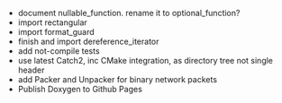 - document nullable_function.  rename it to optional_function?
- import rectangular
- import format_guard
- finish and import dereference_iterator
- add not-compile tests
- use latest Catch2, inc CMake integration, as directory tree not single header
- add Packer and Unpacker for binary network packets
- Publish Doxygen to Github Pages
